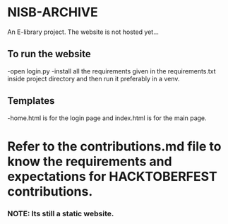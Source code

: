 # NISB-ARCHIVE
An E-library project.
The website is not hosted yet...

## To run the website
-open login.py
-install all the requirements given in the requirements.txt inside project directory and then run it preferably in a venv.

## Templates
-home.html is for the login page and index.html is for the main page.

# Refer to the contributions.md file to know the requirements and expectations for HACKTOBERFEST contributions.

### NOTE: Its still a static website.
